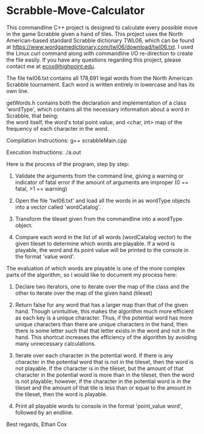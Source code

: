 # Scrabble-Move-Calculator

This commandline C++ project is designed to calculate every possible move in the game Scrabble given a hand of tiles. This project uses the North American-based standard
Scrabble dictionary
TWL06, which can be found at https://www.wordgamedictionary.com/twl06/download/twl06.txt. I used the Linux curl command along with commandline I/O re-direction to create the
file easily. If you have any questions regarding this project, please contact me at ecox@highpoint.edu.

The file twl06.txt contains all 178,691 legal words from the North American Scrabble tournament. Each word is written entirely in lowercase and has its own line.

getWords.h contains both the declaration and implementation of a class 'wordType', which contains all the necessary information about a word in Scrabble, that being: \
the word itself, the word's total point value, and <char, int> map of the frequency of each character in the word.

Compilation Instructions: g++ scrabbleMain.cpp

Execution Instructions:   ./a.out <tileset>



Here is the process of the program, step by step:

1.  Validate the arguments from the command line, giving a warning or indicator of fatal error if the amount of arguments are improper 
    (0 == fatal, >1 == warning)

2.  Open the file 'twl06.txt' and load all the words in as wordType objects into a vector called 'wordCatalog'.

3.  Transform the tileset given from the commandline into a wordType object.

4.  Compare each word in the list of all words (wordCatalog vector) to the given tileset to determine which words are playable. If a word is playable, the word and its point
    value will be printed to the console in the format 'value  word'.
    
 
 
 The evaluation of which words are playable is one of the more complex parts of the algorithm, so I would like to document my process here:
 
 1. Declare two iterators, one to iterate over the map of the class and the other to iterate over the map of the given hand (tileset)
 
 2. Return false for any word that has a larger map than that of the given hand. Though unintuitive, this makes the algorithm much more efficient as each key is a unique
    character. Thus, if the potential word has more unique characters than there are unique characters in the hand, then there is some letter such that that letter exists
    in the word and not in the hand. This shortcut increases the efficiency of the algorithm by avoiding many unnecessary calculations.
 
 3. Iterate over each character in the potential word. If there is any character in the potential word that is not in the tileset, then the word is not playable. 
    If the character is in the tileset, but the amount of that character in the potential word is more than in the tileset, then the word is not playable; however,
    if the character in the potential word is in the tileset and the amount of that tile is less than or equal to the amount in the tileset, then the word is playable.
 
 4. Print all playable words to console in the format 'point_value  word', followed by an endline.


Best regards,
Ethan Cox
